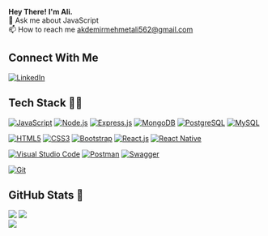 **Hey There!**
**I'm Ali.**
<br>💬 Ask me about JavaScript<br>📫 How to reach me akdemirmehmetali562@gmail.com

## Connect With Me

[![LinkedIn](https://img.shields.io/badge/LinkedIn-%230077B5.svg?logo=linkedin&logoColor=white)](https://www.linkedin.com/in/mehmet-ali-akdemir/)

## Tech Stack 💪🏼

[![JavaScript](https://img.shields.io/badge/javascript-%23323330.svg?style=for-the-badge&logo=javascript&logoColor=%23F7DF1E)](https://www.javascript.com/)
[![Node.js](https://img.shields.io/badge/node.js-6DA55F?style=for-the-badge&logo=node.js&logoColor=white)](https://nodejs.org/)
[![Express.js](https://img.shields.io/badge/express.js-%23404d59.svg?logo=Express&style=for-the-badge)](https://expressjs.com/)
[![MongoDB](https://img.shields.io/badge/mongodb-%234ea94b.svg?style=for-the-badge&logo=mongodb&logoColor=white)](https://www.mongodb.com/)
[![PostgreSQL](https://img.shields.io/badge/postgresql-316192?style=for-the-badge&logo=postgresql&logoColor=white)](https://www.postgresql.org/)
[![MySQL](https://img.shields.io/badge/mysql-%2300758F.svg?style=for-the-badge&logo=mysql&logoColor=white)](https://www.mysql.com/)

[![HTML5](https://img.shields.io/badge/html5-%23E34F26.svg?style=for-the-badge&logo=html5&logoColor=white)](https://developer.mozilla.org/en-US/docs/Glossary/HTML5)
[![CSS3](https://img.shields.io/badge/css3-%231572B6.svg?style=for-the-badge&logo=css3&logoColor=white)](https://developer.mozilla.org/en-US/docs/Web/CSS)
[![Bootstrap](https://img.shields.io/badge/bootstrap-%237811f7.svg?style=for-the-badge&logo=bootstrap&logoColor=white)](https://getbootstrap.com/)
[![React.js](https://img.shields.io/badge/react-%2361DAFB.svg?style=for-the-badge&logo=react&logoColor=white)](https://reactjs.org/)
[![React Native](https://img.shields.io/badge/react%20native-%2361DAFB.svg?style=for-the-badge&logo=react&logoColor=white)](https://reactnative.dev/)

[![Visual Studio Code](https://img.shields.io/badge/visual%20studio%20code-0078d7.svg?style=for-the-badge&logo=visual-studio-code&logoColor=white)](https://code.visualstudio.com/)
[![Postman](https://img.shields.io/badge/postman-%23FF6C37.svg?style=for-the-badge&logo=postman&logoColor=white)](https://www.postman.com/)
[![Swagger](https://img.shields.io/badge/swagger-%2385EA2D.svg?style=for-the-badge&logo=swagger&logoColor=black)](https://swagger.io/)

[![Git](https://img.shields.io/badge/git-%23F05033.svg?style=for-the-badge&logo=git&logoColor=white)](https://git-scm.com/)

## GitHub Stats 🔮

![](https://github-readme-stats.vercel.app/api?username=aliakdemirr&theme=radical&hide_border=true&include_all_commits=false&count_private=false)
![](https://github-readme-streak-stats.herokuapp.com/?user=aliakdemirr&theme=radical&hide_border=true)<br/>
![](https://github-readme-stats.vercel.app/api/top-langs/?username=aliakdemirr&theme=radical&hide_border=true&include_all_commits=false&count_private=false&layout=compact)<br/>
